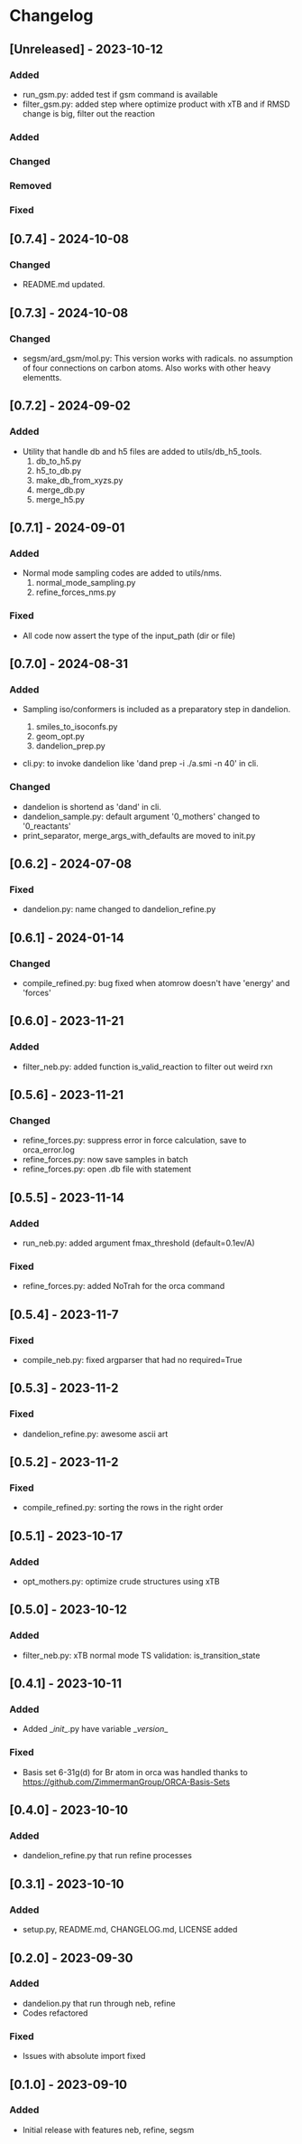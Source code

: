 # Changelog

## [Unreleased] - 2023-10-12

### Added
- run_gsm.py: added test if gsm command is available
- filter_gsm.py: added step where optimize product with xTB and if RMSD change is big, filter out the reaction


### Added
### Changed 
### Removed 
### Fixed

## [0.7.4] - 2024-10-08
### Changed 
- README.md updated.

## [0.7.3] - 2024-10-08
### Changed 
- segsm/ard_gsm/mol.py: This version works with radicals. no assumption of four connections on carbon atoms. Also works with other heavy elementts.


## [0.7.2] - 2024-09-02
### Added
- Utility that handle db and h5 files are added to utils/db_h5_tools.
  1. db_to_h5.py
  2. h5_to_db.py
  3. make_db_from_xyzs.py
  4. merge_db.py
  5. merge_h5.py

## [0.7.1] - 2024-09-01

### Added
- Normal mode sampling codes are added to utils/nms.
  1. normal_mode_sampling.py
  2. refine_forces_nms.py

### Fixed
- All code now assert the type of the input_path (dir or file)

## [0.7.0] - 2024-08-31

### Added
- Sampling iso/conformers is included as a preparatory step in dandelion.
  1. smiles_to_isoconfs.py
  2. geom_opt.py
  3. dandelion_prep.py
   
- cli.py: to invoke dandelion like 'dand prep -i ./a.smi -n 40' in cli.

### Changed 
- dandelion is shortend as 'dand' in cli.
- dandelion_sample.py: default argument '0_mothers' changed to '0_reactants'
- print_separator, merge_args_with_defaults are moved to init.py
## [0.6.2] - 2024-07-08

### Fixed
- dandelion.py: name changed to dandelion_refine.py



## [0.6.1] - 2024-01-14

### Changed
- compile_refined.py: bug fixed when atomrow doesn't have 'energy' and 'forces'


## [0.6.0] - 2023-11-21

### Added
- filter_neb.py: added function is_valid_reaction to filter out weird rxn

## [0.5.6] - 2023-11-21

### Changed
- refine_forces.py: suppress error in force calculation, save to orca_error.log
- refine_forces.py: now save samples in batch
- refine_forces.py: open .db file with statement

## [0.5.5] - 2023-11-14

### Added
- run_neb.py: added argument fmax_threshold (default=0.1ev/A)

### Fixed
- refine_forces.py: added NoTrah for the orca command


## [0.5.4] - 2023-11-7

### Fixed
- compile_neb.py: fixed argparser that had no required=True


## [0.5.3] - 2023-11-2

### Fixed
- dandelion_refine.py: awesome ascii art


## [0.5.2] - 2023-11-2

### Fixed
- compile_refined.py: sorting the rows in the right order


## [0.5.1] - 2023-10-17

### Added
- opt_mothers.py: optimize crude structures using xTB


## [0.5.0] - 2023-10-12

### Added
- filter_neb.py: xTB normal mode TS validation: is_transition_state


## [0.4.1] - 2023-10-11

### Added
- Added \__init__.py have variable \__version__

### Fixed
- Basis set 6-31g(d) for Br atom in orca was handled thanks to https://github.com/ZimmermanGroup/ORCA-Basis-Sets


## [0.4.0] - 2023-10-10

### Added
- dandelion_refine.py that run refine processes

  
## [0.3.1] - 2023-10-10

### Added
- setup.py, README.md, CHANGELOG.md, LICENSE added 


## [0.2.0] - 2023-09-30

### Added
- dandelion.py that run through neb, refine
- Codes refactored

### Fixed
- Issues with absolute import fixed


## [0.1.0] - 2023-09-10

### Added
- Initial release with features neb, refine, segsm
